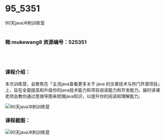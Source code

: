 # 95_5351
90天java冲刺训练营
<br/></br>
<h3>微:mukewang8 资源编号：525351</h3>
<br/></br>
<h3>课程介绍：</h3>
<p>本次训练营，会聚焦在「主流java查看更多关于 java 的文章技术与热门开源项目」上，旨在全面提高和升级你的java技术能力和项目阅读能力和开发能力。届时讲课老师会教你通过思维导图来梳理java知识，以提升你的阅读和理解能力。</p>
<p><img src="https://www.ko996.com/wp-content/uploads/img/2019/06/1-61-300x160.png" alt="90天java冲刺训练营"></p>
<h3>课程截图：</h3>
<p><img src="https://www.ko996.com/wp-content/uploads/img/2019/06/2-57.png" alt="90天java冲刺训练营"></p>
<p>&nbsp;</p>

